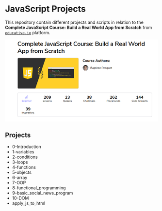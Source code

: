 # JavaScript Projects

This repository contain different projects and scripts in relation to the **Complete JavaScript Course: Build a Real World App from Scratch** from [`educative.io`](https://www.educative.io/courses/the-complete-javascript-course-build-a-real-world-app-from-scratch) platform.

![course_img](https://github.com/david-develop/JavaScript_projects/blob/master/Complete%20JavaScript%20Course.png)

## Projects

- 	0-Introduction
- 	1-variables
- 	2-conditions
- 	3-loops
- 	4-functions
- 	5-objects
- 	6-array
- 	7-OOP
- 	8-functional_programming
- 	9-basic_social_news_program
- 	10-DOM
- 	apply_js_to_html
